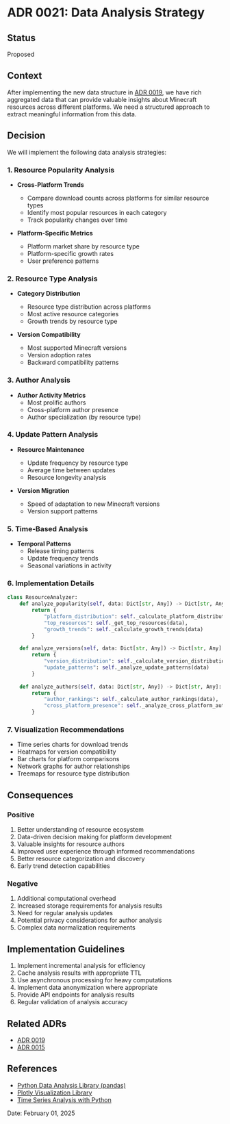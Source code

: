 # ADR 0021: Data Analysis Strategy

## Status
Proposed

## Context
After implementing the new data structure in [ADR 0019](./0019-new-data-structure.md), we have rich aggregated data that can provide valuable insights about Minecraft resources across different platforms. We need a structured approach to extract meaningful information from this data.

## Decision
We will implement the following data analysis strategies:

### 1. Resource Popularity Analysis
- **Cross-Platform Trends**
  - Compare download counts across platforms for similar resource types
  - Identify most popular resources in each category
  - Track popularity changes over time

- **Platform-Specific Metrics**
  - Platform market share by resource type
  - Platform-specific growth rates
  - User preference patterns

### 2. Resource Type Analysis
- **Category Distribution**
  - Resource type distribution across platforms
  - Most active resource categories
  - Growth trends by resource type

- **Version Compatibility**
  - Most supported Minecraft versions
  - Version adoption rates
  - Backward compatibility patterns

### 3. Author Analysis
- **Author Activity Metrics**
  - Most prolific authors
  - Cross-platform author presence
  - Author specialization (by resource type)

### 4. Update Pattern Analysis
- **Resource Maintenance**
  - Update frequency by resource type
  - Average time between updates
  - Resource longevity analysis

- **Version Migration**
  - Speed of adaptation to new Minecraft versions
  - Version support patterns

### 5. Time-Based Analysis
- **Temporal Patterns**
  - Release timing patterns
  - Update frequency trends
  - Seasonal variations in activity

### 6. Implementation Details
```python
class ResourceAnalyzer:
    def analyze_popularity(self, data: Dict[str, Any]) -> Dict[str, Any]:
        return {
            "platform_distribution": self._calculate_platform_distribution(data),
            "top_resources": self._get_top_resources(data),
            "growth_trends": self._calculate_growth_trends(data)
        }
    
    def analyze_versions(self, data: Dict[str, Any]) -> Dict[str, Any]:
        return {
            "version_distribution": self._calculate_version_distribution(data),
            "update_patterns": self._analyze_update_patterns(data)
        }
    
    def analyze_authors(self, data: Dict[str, Any]) -> Dict[str, Any]:
        return {
            "author_rankings": self._calculate_author_rankings(data),
            "cross_platform_presence": self._analyze_cross_platform_authors(data)
        }
```

### 7. Visualization Recommendations
- Time series charts for download trends
- Heatmaps for version compatibility
- Bar charts for platform comparisons
- Network graphs for author relationships
- Treemaps for resource type distribution

## Consequences

### Positive
1. Better understanding of resource ecosystem
2. Data-driven decision making for platform development
3. Valuable insights for resource authors
4. Improved user experience through informed recommendations
5. Better resource categorization and discovery
6. Early trend detection capabilities

### Negative
1. Additional computational overhead
2. Increased storage requirements for analysis results
3. Need for regular analysis updates
4. Potential privacy considerations for author analysis
5. Complex data normalization requirements

## Implementation Guidelines
1. Implement incremental analysis for efficiency
2. Cache analysis results with appropriate TTL
3. Use asynchronous processing for heavy computations
4. Implement data anonymization where appropriate
5. Provide API endpoints for analysis results
6. Regular validation of analysis accuracy

## Related ADRs
- [ADR 0019](./0019-new-data-structure.md)
- [ADR 0015](./0015-data-aggregation-and-storage.md)

## References
- [Python Data Analysis Library (pandas)](https://pandas.pydata.org/)
- [Plotly Visualization Library](https://plotly.com/python/)
- [Time Series Analysis with Python](https://www.statsmodels.org/stable/tsa.html)

Date: February 01, 2025 